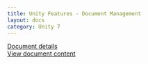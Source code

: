 ```yaml
---
title: Unity Features - Document Management
layout: docs
category: Unity 7
---
```

[Document details](document-management/document-details.md)  
[View document content](document-management/view-content.md)  
